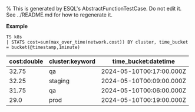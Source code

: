 % This is generated by ESQL's AbstractFunctionTestCase. Do not edit it. See ../README.md for how to regenerate it.

**Example**

```esql
TS k8s
| STATS cost=sum(max_over_time(network.cost)) BY cluster, time_bucket = bucket(@timestamp,1minute)
```

| cost:double | cluster:keyword | time_bucket:datetime |
| --- | --- | --- |
| 32.75 | qa | 2024-05-10T00:17:00.000Z |
| 32.25 | staging | 2024-05-10T00:09:00.000Z |
| 31.75 | qa | 2024-05-10T00:06:00.000Z |
| 29.0 | prod | 2024-05-10T00:19:00.000Z |


